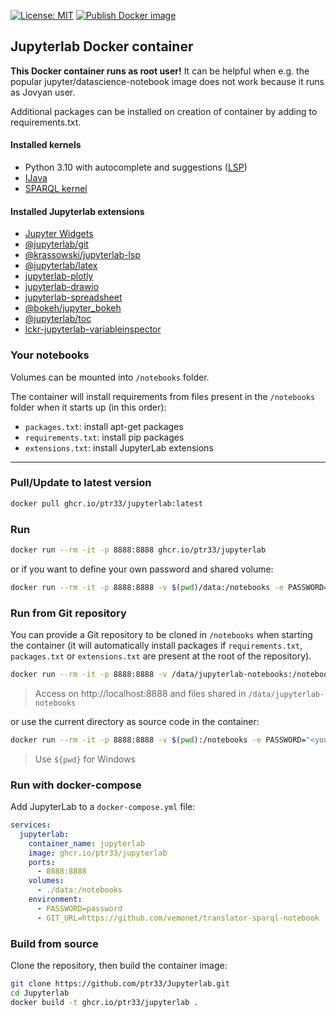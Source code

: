 [![License: MIT](https://img.shields.io/badge/License-MIT-yellow.svg)](https://github.com/amalic/Jupyterlab/blob/master/LICENSE)
[![Publish Docker image](https://github.com/ptr33/Jupyterlab/workflows/Publish%20Docker%20image/badge.svg)](https://github.com/users/ptr33/packages/container/package/jupyterlab)


## Jupyterlab Docker container

**This Docker container runs as root user!** It can be helpful when e.g. the popular jupyter/datascience-notebook image does not work because it runs as Jovyan user. 

Additional packages can be installed on creation of container by adding to requirements.txt.

#### Installed kernels

* Python 3.10 with autocomplete and suggestions ([LSP](https://github.com/krassowski/jupyterlab-lsp))
* [IJava](https://github.com/SpencerPark/IJava)
* [SPARQL kernel](https://github.com/paulovn/sparql-kernel)

#### Installed Jupyterlab extensions
- [Jupyter Widgets](https://ipywidgets.readthedocs.io/en/latest/examples/Widget%20Basics.html)
- [@jupyterlab/git](https://www.npmjs.com/package/@jupyterlab/git)
- [@krassowski/jupyterlab-lsp](https://github.com/krassowski/jupyterlab-lsp)
- [@jupyterlab/latex](https://github.com/jupyterlab/jupyterlab-latex)
- [jupyterlab-plotly](https://www.npmjs.com/package/jupyterlab-plotly)
- [jupyterlab-drawio](https://github.com/QuantStack/jupyterlab-drawio)
- [jupyterlab-spreadsheet](https://github.com/quigleyj97/jupyterlab-spreadsheet)
- [@bokeh/jupyter_bokeh](https://github.com/bokeh/jupyter_bokeh)
- [@jupyterlab/toc](https://www.npmjs.com/package/@jupyterlab/toc)
- [lckr-jupyterlab-variableinspector](https://github.com/lckr/jupyterlab-variableInspector)

### Your notebooks

Volumes can be mounted into `/notebooks` folder.

The container will install requirements from files present in the `/notebooks` folder when it starts up (in this order):

- `packages.txt`: install apt-get packages
- `requirements.txt`: install pip packages
- `extensions.txt`: install JupyterLab extensions

---

### Pull/Update to latest version
```bash
docker pull ghcr.io/ptr33/jupyterlab:latest
```

### Run
```bash
docker run --rm -it -p 8888:8888 ghcr.io/ptr33/jupyterlab
```

or if you want to define your own password and shared volume:
```bash
docker run --rm -it -p 8888:8888 -v $(pwd)/data:/notebooks -e PASSWORD="password" ghcr.io/ptr33/jupyterlab
```

### Run from Git repository

You can provide a Git repository to be cloned in `/notebooks` when starting the container (it will automatically install packages if `requirements.txt`, `packages.txt` or `extensions.txt` are present at the root of the repository).

```bash
docker run --rm -it -p 8888:8888 -v /data/jupyterlab-notebooks:/notebooks -e PASSWORD="<your_secret>" -e GIT_URL="https://github.com/vemonet/translator-sparql-notebook" ghcr.io/vemonet/jupyterlab:latest
```

> Access on http://localhost:8888 and files shared in `/data/jupyterlab-notebooks`

or use the current directory as source code in the container:

```bash
docker run --rm -it -p 8888:8888 -v $(pwd):/notebooks -e PASSWORD="<your_secret>" ghcr.io/ptr33/jupyterlab:latest
```

> Use `${pwd}` for Windows

### Run with docker-compose

Add JupyterLab to a `docker-compose.yml` file:

```yaml
services:
  jupyterlab:
    container_name: jupyterlab
    image: ghcr.io/ptr33/jupyterlab
    ports:
      - 8888:8888
    volumes:
      - ./data:/notebooks
    environment:
      - PASSWORD=password
      - GIT_URL=https://github.com/vemonet/translator-sparql-notebook
```

### Build from source

Clone the repository, then build the container image:

```bash
git clone https://github.com/ptr33/Jupyterlab.git
cd Jupyterlab
docker build -t ghcr.io/ptr33/jupyterlab .
```
